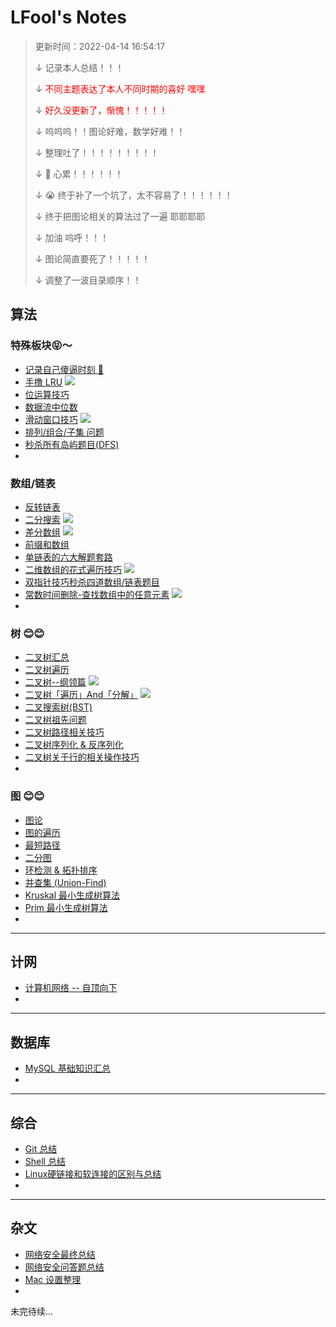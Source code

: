 # LFool's Notes

> 更新时间：2022-04-14 16:54:17
>
> $\downarrow$ 记录本人总结！！！
>
> $\downarrow$ <font color='red'>不同主题表达了本人不同时期的喜好 嘿嘿</font>
>
> $\downarrow$ <font color='red'>好久没更新了，惭愧！！！！！</font>
>
> $\downarrow$ 呜呜呜！！图论好难，数学好难！！
>
> $\downarrow$ 整理吐了！！！！！！！！！
>
> $\downarrow$ 🤮 心累！！！！！！
>
> $\downarrow$ 😭 终于补了一个坑了，太不容易了！！！！！！
>
> $\downarrow$ 终于把图论相关的算法过了一遍 耶耶耶耶
>
> $\downarrow$ 加油 呜呼！！！
>
> $\downarrow$ 图论简直要死了！！！！！
>
> $\downarrow$ 调整了一波目录顺序！！

## 算法

### 特殊板块😝～

- [记录自己傻逼时刻 🤮](./algorithm/记录自己傻逼时刻.html)
- [手撸 LRU](./algorithm/手撸LRU.html) <img src="https://cdn.jsdelivr.net/gh/LFool/image-hosting@master/20220119/05043716425398771642539877247kvVIXA.svg"/>
- [位运算技巧](./algorithm/位运算技巧.html)
- [数据流中位数](./algorithm/数据流中位数.html)
- [滑动窗口技巧](./algorithm/滑动窗口.html) <img src="https://cdn.jsdelivr.net/gh/LFool/image-hosting@master/20220119/05043716425398771642539877247kvVIXA.svg"/>
- [排列/组合/子集 问题](./algorithm/排列-组合-子集问题.html)
- [秒杀所有岛屿题目(DFS)](./algorithm/秒杀所有岛屿题目(DFS).html)
- 

### 数组/链表

- [反转链表](./algorithm/反转链表.html)
- [二分搜索](./algorithm/二分搜索.html) <img src="https://cdn.jsdelivr.net/gh/LFool/image-hosting@master/20220119/05043716425398771642539877247kvVIXA.svg"/>
- [差分数组](./algorithm/差分数组技巧.html) <img src="https://cdn.jsdelivr.net/gh/LFool/image-hosting@master/20220119/05043716425398771642539877247kvVIXA.svg"/>
- [前缀和数组](./algorithm/前缀和数组.html)
- [单链表的六大解题套路](./algorithm/单链表的六大解题套路.html)
- [二维数组的花式遍历技巧](./algorithm/二维数组的花式遍历技巧.html) <img src="https://cdn.jsdelivr.net/gh/LFool/image-hosting@master/20220119/05043716425398771642539877247kvVIXA.svg"/>
- [双指针技巧秒杀四道数组/链表题目](./algorithm/双指针技巧秒杀四道数组-链表题目.html)
- [常数时间删除-查找数组中的任意元素](./algorithm/常数时间删除-查找数组中的任意元素.html) <img src="https://cdn.jsdelivr.net/gh/LFool/image-hosting@master/20220119/05043716425398771642539877247kvVIXA.svg"/>
- 

### 树 😊😊

- [二叉树汇总](./algorithm/二叉树.html)
- [二叉树遍历](./algorithm/二叉树遍历.html)
- [二叉树--纲领篇](./algorithm/二叉树--纲领篇.html) <img src="https://cdn.jsdelivr.net/gh/LFool/image-hosting@master/20220119/05043716425398771642539877247kvVIXA.svg"/>
- [二叉树「遍历」And「分解」](./algorithm/二叉树-遍历-分解.html) <img src="https://cdn.jsdelivr.net/gh/LFool/image-hosting@master/20220119/05043716425398771642539877247kvVIXA.svg"/>
- [二叉搜索树(BST)](./algorithm/BST.html)
- [二叉树祖先问题](./algorithm/二叉树祖先问题.html)
- [二叉树路径相关技巧](./algorithm/二叉树路径相关技巧.html)
- [二叉树序列化 & 反序列化](./algorithm/二叉树序列化&反序列化.html)
- [二叉树关于行的相关操作技巧](./algorithm/二叉树关于行的相关操作技巧.html) <img src="https://cdn.jsdelivr.net/gh/LFool/image-hosting@master/20220305/21165516464862151646486215299QNtVQx.svg" alt="" style="zoom: 60%;" />
- 

### 图 😊😊

- [图论](./other/图论.html) <img src="https://cdn.jsdelivr.net/gh/LFool/image-hosting@master/20220305/21165516464862151646486215299QNtVQx.svg" alt="" style="zoom: 60%;" />
- [图的遍历](./algorithm/图的遍历.html) 
- [最短路径](./algorithm/最短路径.html) 
- [二分图](./algorithm/二分图.html)
- [环检测 & 拓扑排序](./algorithm/环检测-拓扑排序.html)
- [并查集 (Union-Find)](./algorithm/并查集-Union-Find.html)
- [Kruskal 最小生成树算法](./algorithm/Kruskal最小生成树算法.html)
- [Prim 最小生成树算法](./algorithm/Prim最小生成树算法.html)
- 



---

## 计网

- [计算机网络 -- 自顶向下](./network/计算机网络--自顶向下.html) 
- 

---

## 数据库

- [MySQL 基础知识汇总](./SQL/MySQL基础知识汇总.html)
- 



---

## 综合

- [Git 总结](./git/Git总结.html)
- [Shell 总结](./Linux/Shell.html) <img src="https://cdn.jsdelivr.net/gh/LFool/image-hosting@master/20220305/21165516464862151646486215299QNtVQx.svg" alt="" style="zoom: 60%;" />
- [Linux硬链接和软连接的区别与总结](./Linux/Linux硬链接和软连接的区别与总结.html)
- 

---

## 杂文

- [网络安全最终总结](./other/网络安全最终总结.html)
- [网络安全问答题总结](./other/网络安全问答题总结.html)
- [Mac 设置整理](./other/Mac设置整理.html)
- 

未完待续...

